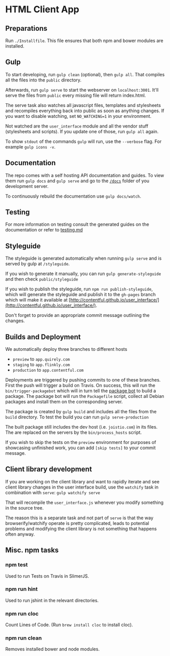 # HTML Client App

## Preparations

Run `./Installfile`. This file ensures that both npm and bower modules are
installed.

## Gulp

To start developing, run `gulp clean` (optional), then `gulp all`.
That compiles all the files into the `public` directory.

Afterwards, run `gulp serve` to start the webserver on `localhost:3001`.
It'll serve the files from `public` every missing file will return
index.html.

The serve task also watches all javascript files, templates and
stylesheets and recompiles everything back into public as soon as
anything changes. If you want to disable watching, set `NO_WATCHING=1` in
your environment.

Not watched are the `user_interface` module and all the vendor stuff
(stylesheets and scripts). If you update one of those, run `gulp all`
again.

To show `stdout` of the commands `gulp` will run, use the `--verbose`
flag. For example `gulp icons -v`.

## Documentation

The repo comes with a self hosting API documentation and guides. To
view them run `gulp docs` and `gulp serve` and go to the
[`/docs`](http://app.joistio.com:8888/docs) folder of you development
server.

To continuously rebuild the documentation use `gulp docs/watch`.

## Testing

For more information on testing consult the generated guides on the documentation or refer to [testing.md](docs/guides/testing.md)

## Styleguide

The styleguide is generated automatically when running `gulp serve` and
is served by gulp at `/styleguide`.

If you wish to generate it manually, you can run `gulp
generate-styleguide` and then check `public/styleguide`

If you wish to publish the styleguide, run `npm run publish-styleguide`,
which will generate the styleguide and publish it to the `gh-pages`
branch which will make it available at [http://contentful.github.io/user_interface/](http://contentful.github.io/user_interface/).

Don't forget to provide an appropriate commit message outlining the
changes.


## Builds and Deployment

We automatically deploy three branches to different hosts

* `preview` to `app.quirely.com`
* `staging` to `app.flinkly.com`
* `production` to `app.contentful.com`

Deployments are triggered by pushing commits to one of these branches.
First the push will trigger a build on Travis. On success, this will
run the `bin/trigger-packagebot` which will in turn tell the [package
bot][] to build a package. The package bot will run the `Packagefile`
script, collect all Debian packages and install them on the
corresponding server.

The package is created by `gulp build` and includes all the files
from the `build` directory. To test the build you can run `gulp
serve-production`

The built package still includes the dev host (i.e. `joistio.com`) in
its files. The are replaced on the servers by the `bin/process_hosts`
script.

If you wish to skip the tests on the `preview` environment for purposes
of showcasing unfinished work, you can add `[skip tests]` to your commit
message.

[package bot]: https://github.com/contentful/package-bot


## Client library development

If you are working on the client library and want to rapidly iterate and
see client library changes in the user interface build, use the `watchify`
task in combination with `serve`: `gulp watchify serve`

That will recompile the `user_interface.js` whenever you modify
something in the source tree.

The reason this is a separate task and not part of `serve` is that the
way browserify/watchify operate is pretty complicated, leads to
potential problems and modifying the client library is not something
that happens often anyway.

## Misc. npm tasks

### npm test

Used to run Tests on Travis in SlimerJS.

### npm run hint

Used to run jshint in the relevant directories.

### npm run cloc

Count Lines of Code. (Run `brew install cloc` to install cloc).

### npm run clean

Removes installed bower and node modules.
